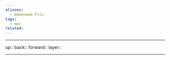 ```yaml
---
aliases:
  - Demonweb Pits
tags:
  - moc
related:
---
```


***

up:: 
back:: 
forward:: 
layer:: 

***
